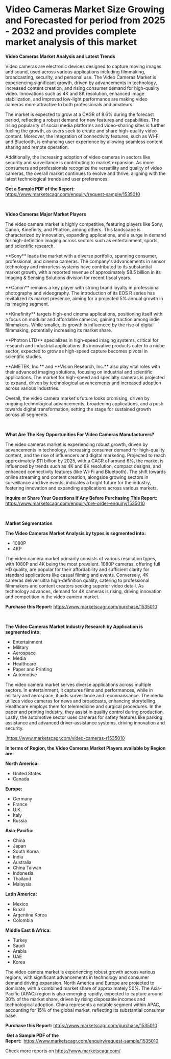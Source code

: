 <p><h1>Video Cameras Market Size Growing and Forecasted for period from 2025 - 2032 and provides complete market analysis of this market</h1></p><p><strong>Video Cameras Market Analysis and Latest Trends</strong></p>
<p><p>Video cameras are electronic devices designed to capture moving images and sound, used across various applications including filmmaking, broadcasting, security, and personal use. The Video Cameras Market is experiencing significant growth, driven by advancements in technology, increased content creation, and rising consumer demand for high-quality video. Innovations such as 4K and 8K resolution, enhanced image stabilization, and improved low-light performance are making video cameras more attractive to both professionals and amateurs.</p><p>The market is expected to grow at a CAGR of 8.6% during the forecast period, reflecting a robust demand for new features and capabilities. The rising popularity of social media platforms and video-sharing sites is further fueling the growth, as users seek to create and share high-quality video content. Moreover, the integration of connectivity features, such as Wi-Fi and Bluetooth, is enhancing user experience by allowing seamless content sharing and remote operation.</p><p>Additionally, the increasing adoption of video cameras in sectors like security and surveillance is contributing to market expansion. As more consumers and professionals recognize the versatility and quality of video cameras, the overall market continues to evolve and thrive, aligning with the latest technological trends and user preferences.</p></p>
<p><strong>Get a Sample PDF of the Report:&nbsp;</strong> <a href="https://www.marketscagr.com/enquiry/request-sample/1535010?utm_campaign=3546&utm_medium=2&utm_source=Github&utm_content=ia&utm_term=04042025&utm_id=video-cameras">https://www.marketscagr.com/enquiry/request-sample/1535010</a></p>
<p>&nbsp;</p>
<p><strong>Video Cameras Major Market Players</strong></p>
<p><p>The video camera market is highly competitive, featuring players like Sony, Canon, Kinefinity, and Photron, among others. This landscape is characterized by innovation, expanding applications, and a surge in demand for high-definition imaging across sectors such as entertainment, sports, and scientific research.</p><p>**Sony** leads the market with a diverse portfolio, spanning consumer, professional, and cinema cameras. The company's advancements in sensor technology and mirrorless systems have contributed to its substantial market growth, with a reported revenue of approximately $8.5 billion in its Imaging & Sensing Solutions division for recent fiscal years.</p><p>**Canon** remains a key player with strong brand loyalty in professional photography and videography. The introduction of its EOS R series has revitalized its market presence, aiming for a projected 5% annual growth in its imaging segment.</p><p>**Kinefinity** targets high-end cinema applications, positioning itself with a focus on modular and affordable cameras, gaining traction among indie filmmakers. While smaller, its growth is influenced by the rise of digital filmmaking, potentially increasing its market share.</p><p>**Photron LTD** specializes in high-speed imaging systems, critical for research and industrial applications. Its innovative products cater to a niche sector, expected to grow as high-speed capture becomes pivotal in scientific studies.</p><p>**AMETEK, Inc.** and **Vision Research, Inc.** also play vital roles with their advanced imaging solutions, focusing on industrial and scientific applications. The market for high-speed and specialty cameras is projected to expand, driven by technological advancements and increased adoption across various industries.</p><p>Overall, the video camera market's future looks promising, driven by ongoing technological advancements, broadening applications, and a push towards digital transformation, setting the stage for sustained growth across all segments.</p></p>
<p>&nbsp;</p>
<p><strong>What Are The Key Opportunities For Video Cameras Manufacturers?</strong></p>
<p><p>The video cameras market is experiencing robust growth, driven by advancements in technology, increasing consumer demand for high-quality content, and the rise of influencers and digital marketing. Projected to reach approximately $11 billion by 2025, with a CAGR of around 6%, the market is influenced by trends such as 4K and 8K resolution, compact designs, and enhanced connectivity features (like Wi-Fi and Bluetooth). The shift towards online streaming and content creation, alongside growing sectors in surveillance and live events, indicates a bright future for the industry, fostering innovation and expanding applications across various markets.</p></p>
<p><strong>Inquire or Share Your Questions If Any Before Purchasing This Report:</strong> <a href="https://www.marketscagr.com/enquiry/pre-order-enquiry/1535010?utm_campaign=3546&utm_medium=2&utm_source=Github&utm_content=ia&utm_term=04042025&utm_id=video-cameras">https://www.marketscagr.com/enquiry/pre-order-enquiry/1535010</a></p>
<p>&nbsp;</p>
<p><strong>Market Segmentation</strong></p>
<p><strong>The Video Cameras Market Analysis by types is segmented into:</strong></p>
<p><ul><li>1080P</li><li>4KP</li></ul></p>
<p><p>The video camera market primarily consists of various resolution types, with 1080P and 4K being the most prevalent. 1080P cameras, offering full HD quality, are popular for their affordability and sufficient clarity for standard applications like casual filming and events. Conversely, 4K cameras deliver ultra high-definition quality, catering to professional filmmakers and content creators seeking superior video detail. As technology advances, demand for 4K cameras is rising, driving innovation and competition in the video camera market.</p></p>
<p><strong>Purchase this Report:&nbsp;</strong><a href="https://www.marketscagr.com/purchase/1535010?utm_campaign=3546&utm_medium=2&utm_source=Github&utm_content=ia&utm_term=04042025&utm_id=video-cameras">https://www.marketscagr.com/purchase/1535010</a></p>
<p>&nbsp;</p>
<p><strong>The Video Cameras Market Industry Research by Application is segmented into:</strong></p>
<p><ul><li>Entertainment</li><li>Military</li><li>Aerospace</li><li>Media</li><li>Healthcare</li><li>Paper and Printing</li><li>Automotive</li></ul></p>
<p><p>The video camera market serves diverse applications across multiple sectors. In entertainment, it captures films and performances, while in military and aerospace, it aids surveillance and reconnaissance. The media utilizes video cameras for news and broadcasts, enhancing storytelling. Healthcare employs them for telemedicine and surgical procedures. In the paper and printing industry, they assist in quality control during production. Lastly, the automotive sector uses cameras for safety features like parking assistance and advanced driver-assistance systems, driving innovation and security.</p></p>
<p><a href="https://www.marketscagr.com/video-cameras-r1535010?utm_campaign=3546&utm_medium=2&utm_source=Github&utm_content=ia&utm_term=04042025&utm_id=video-cameras">&nbsp;https://www.marketscagr.com/video-cameras-r1535010</a></p>
<p><strong>In terms of Region, the Video Cameras Market Players available by Region are:</strong></p>
<p>
    <p> <strong> North America: </strong>
        <ul>
            <li>United States</li>
            <li>Canada</li>
        </ul>
        </p> 
    <p> <strong> Europe: </strong>
        <ul>
            <li>Germany</li>
            <li>France</li>
            <li>U.K.</li>
            <li>Italy</li>
            <li>Russia</li>
        </ul>
        </p> 
    <p> <strong> Asia-Pacific: </strong>
        <ul>
            <li>China</li>
            <li>Japan</li>
            <li>South Korea</li>
            <li>India</li>
            <li>Australia</li>
            <li>China Taiwan</li>
            <li>Indonesia</li>
            <li>Thailand</li>
            <li>Malaysia</li>
        </ul>
        </p> 
    <p> <strong> Latin America: </strong>
        <ul>
            <li>Mexico</li>
            <li>Brazil</li>
            <li>Argentina Korea</li>
            <li>Colombia</li>
        </ul>
        </p> 
    <p> <strong> Middle East & Africa: </strong>
        <ul>
            <li>Turkey</li>
            <li>Saudi</li>
            <li>Arabia</li>
            <li>UAE</li>
            <li>Korea</li>
        </ul>
    </p>
    </p>
<p><p>The video camera market is experiencing robust growth across various regions, with significant advancements in technology and consumer demand driving expansion. North America and Europe are projected to dominate, with a combined market share of approximately 50%. The Asia-Pacific (APAC) region is also emerging rapidly, expected to capture around 30% of the market share, driven by rising disposable incomes and technological adoption. China represents a notable segment within APAC, accounting for 15% of the global market, reflecting its substantial consumer base.</p></p>
<p><strong>Purchase this Report: </strong><a href="https://www.marketscagr.com/purchase/1535010?utm_campaign=3546&utm_medium=2&utm_source=Github&utm_content=ia&utm_term=04042025&utm_id=video-cameras">https://www.marketscagr.com/purchase/1535010</a></p>
<p>&nbsp;<strong>Get a Sample PDF of the Report:&nbsp;&nbsp;</strong><a href="https://www.marketscagr.com/enquiry/request-sample/1535010?utm_campaign=3546&utm_medium=2&utm_source=Github&utm_content=ia&utm_term=04042025&utm_id=video-cameras">https://www.marketscagr.com/enquiry/request-sample/1535010</a></p>
<p><strong></strong></p>
<p>Check more reports on <a href="https://www.marketscagr.com/?utm_campaign=3546&utm_medium=2&utm_source=Github&utm_content=ia&utm_term=04042025&utm_id=video-cameras">https://www.marketscagr.com/</a></p>